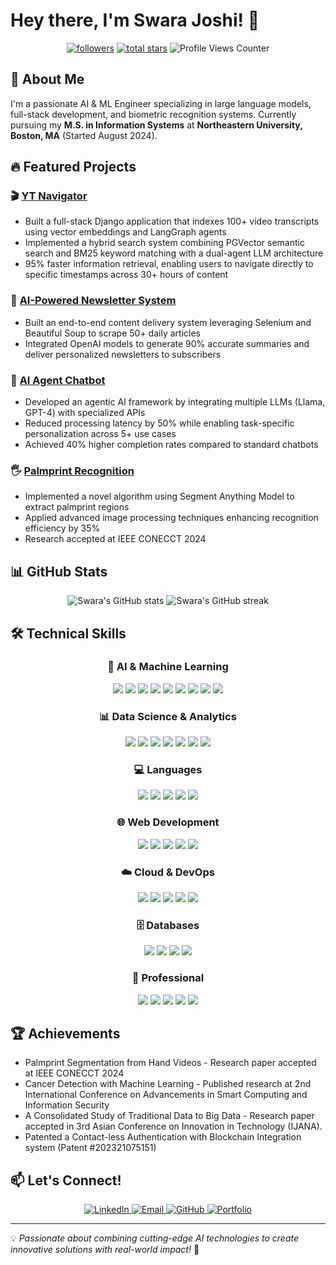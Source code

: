 # Hey there, I'm Swara Joshi! 👋

<div align="center">
  
  <p>
    <a href="https://github.com/Swara-Joshi?tab=followers">
      <img alt="followers" title="Follow me on Github" src="https://custom-icon-badges.demolab.com/github/followers/Swara-Joshi?color=236ad3&labelColor=1155ba&style=for-the-badge&logo=person-add&label=Follow&logoColor=white"/></a>
    <a href="https://github.com/Swara-Joshi?tab=repositories&sort=stargazers">
      <img alt="total stars" title="Total stars on GitHub" src="https://custom-icon-badges.demolab.com/github/stars/Swara-Joshi?color=55960c&style=for-the-badge&labelColor=488207&logo=star"/></a>
    <img src="https://komarev.com/ghpvc/?username=Swara-Joshi&style=for-the-badge&color=ff69b4" alt="Profile Views Counter"/>
  </p>
</div>

## 🚀 About Me

I'm a passionate AI & ML Engineer specializing in large language models, full-stack development, and biometric recognition systems. Currently pursuing my **M.S. in Information Systems** at **Northeastern University, Boston, MA** (Started August 2024).


## 🔥 Featured Projects

### 🎬 [YT Navigator](https://github.com/Swara-Joshi/YT-Navigator)
- Built a full-stack Django application that indexes 100+ video transcripts using vector embeddings and LangGraph agents
- Implemented a hybrid search system combining PGVector semantic search and BM25 keyword matching with a dual-agent LLM architecture
- 95% faster information retrieval, enabling users to navigate directly to specific timestamps across 30+ hours of content

### 📰 [AI-Powered Newsletter System](https://github.com/Swara-Joshi/AI-Powered-Newsletter)
- Built an end-to-end content delivery system leveraging Selenium and Beautiful Soup to scrape 50+ daily articles
- Integrated OpenAI models to generate 90% accurate summaries and deliver personalized newsletters to subscribers

### 🤖 [AI Agent Chatbot](https://github.com/Swara-Joshi/Agentic-Chatbot)
- Developed an agentic AI framework by integrating multiple LLMs (Llama, GPT-4) with specialized APIs
- Reduced processing latency by 50% while enabling task-specific personalization across 5+ use cases
- Achieved 40% higher completion rates compared to standard chatbots

### 🖐️ [Palmprint Recognition](https://ieeexplore.ieee.org/document/10677138)
- Implemented a novel algorithm using Segment Anything Model to extract palmprint regions
- Applied advanced image processing techniques enhancing recognition efficiency by 35%
- Research accepted at IEEE CONECCT 2024

## 📊 GitHub Stats

<div align="center">
  <img src="https://github-readme-stats.vercel.app/api?username=Swara-Joshi&show_icons=true&theme=radical" alt="Swara's GitHub stats" />
  <img src="https://github-readme-streak-stats.herokuapp.com/?user=Swara-Joshi&theme=radical" alt="Swara's GitHub streak" />
</div>

## 🛠️ Technical Skills

<div align="center">
  <!-- AI & ML Skills - Highlighted -->
  <h3>🧠 AI & Machine Learning</h3>
  <p>
    <img src="https://img.shields.io/badge/LangChain-339933?style=flat-square&logo=chainlink&logoColor=white" />
    <img src="https://img.shields.io/badge/OpenAI-412991?style=flat-square&logo=openai&logoColor=white" />
    <img src="https://img.shields.io/badge/RAG-FF4500?style=flat-square&logo=retool&logoColor=white" />
    <img src="https://img.shields.io/badge/Llama-FF7300?style=flat-square&logo=meta&logoColor=white" />
    <img src="https://img.shields.io/badge/NLP-04ACF7?style=flat-square&logo=dialogflow&logoColor=white" />
    <img src="https://img.shields.io/badge/Computer_Vision-5C2D91?style=flat-square&logo=opencv&logoColor=white" />
    <img src="https://img.shields.io/badge/Hugging_Face-FFD21E?style=flat-square&logo=huggingface&logoColor=black" />
    <img src="https://img.shields.io/badge/TensorFlow-FF6F00?style=flat-square&logo=tensorflow&logoColor=white" />
    <img src="https://img.shields.io/badge/PyTorch-EE4C2C?style=flat-square&logo=pytorch&logoColor=white" />
  </p>
  
  <!-- Data Science Skills - Highlighted -->
  <h3>📊 Data Science & Analytics</h3>
  <p>
    <img src="https://img.shields.io/badge/Power_BI-F2C811?style=flat-square&logo=power-bi&logoColor=black" />
    <img src="https://img.shields.io/badge/Tableau-E97627?style=flat-square&logo=tableau&logoColor=white" />
    <img src="https://img.shields.io/badge/Pandas-150458?style=flat-square&logo=pandas&logoColor=white" />
    <img src="https://img.shields.io/badge/NumPy-013243?style=flat-square&logo=numpy&logoColor=white" />
    <img src="https://img.shields.io/badge/Data_Visualization-FF6C37?style=flat-square&logo=plotly&logoColor=white" />
    <img src="https://img.shields.io/badge/ETL-003545?style=flat-square&logo=apache-airflow&logoColor=white" />
    <img src="https://img.shields.io/badge/Time_Series-4285F4?style=flat-square&logo=google-analytics&logoColor=white" />
  </p>
  
  <!-- Languages - Highlighted -->
  <h3>💻 Languages </h3>
  <p>
    <img src="https://img.shields.io/badge/Python-3776AB?style=flat-square&logo=python&logoColor=white" />
    <img src="https://img.shields.io/badge/JavaScript-F7DF1E?style=flat-square&logo=javascript&logoColor=black" />
    <img src="https://img.shields.io/badge/C++-00599C?style=flat-square&logo=cplusplus&logoColor=white" />
    <img src="https://img.shields.io/badge/Java-ED8B00?style=flat-square&logo=openjdk&logoColor=white" />
    <img src="https://img.shields.io/badge/Solidity-363636?style=flat-square&logo=solidity&logoColor=white" />
  </p>
  <!-- 🌐 Web Development - Highlighted -->
  <h3>🌐 Web Development </h3>
  <p>
          <img src="https://img.shields.io/badge/React-20232A?style=flat-square&logo=react&logoColor=61DAFB" />
          <img src="https://img.shields.io/badge/Node.js-339933?style=flat-square&logo=nodedotjs&logoColor=white" />
          <img src="https://img.shields.io/badge/Django-092E20?style=flat-square&logo=django&logoColor=white" />
          <img src="https://img.shields.io/badge/Flask-000000?style=flat-square&logo=flask&logoColor=white" />
          <img src="https://img.shields.io/badge/Next.js-000000?style=flat-square&logo=nextdotjs&logoColor=white" />
   <p>
   <!-- >☁️ Cloud & DevOps - Highlighted -->
   <h3>☁️ Cloud & DevOps</h3>
   <p>
          <img src="https://img.shields.io/badge/AWS-232F3E?style=flat-square&logo=amazon-aws&logoColor=white" />
          <img src="https://img.shields.io/badge/Docker-2496ED?style=flat-square&logo=docker&logoColor=white" />
          <img src="https://img.shields.io/badge/Kubernetes-326CE5?style=flat-square&logo=kubernetes&logoColor=white" />
          <img src="https://img.shields.io/badge/Azure-0078D4?style=flat-square&logo=microsoftazure&logoColor=white" />
          <img src="https://img.shields.io/badge/GCP-4285F4?style=flat-square&logo=google-cloud&logoColor=white" />
   </p>
   
  <!-- Databases -->
  <h3>🗄️ Databases</h3>
  <p>
    <img src="https://img.shields.io/badge/PostgreSQL-316192?style=flat-square&logo=postgresql&logoColor=white" />
    <img src="https://img.shields.io/badge/MongoDB-4EA94B?style=flat-square&logo=mongodb&logoColor=white" />
    <img src="https://img.shields.io/badge/MySQL-4479A1?style=flat-square&logo=mysql&logoColor=white" />
    <img src="https://img.shields.io/badge/PGVector-6C78AF?style=flat-square&logo=postgresql&logoColor=white" />
  </p>
  
  <!-- Professional Skills -->
  <h3>💼 Professional</h3>
  <p>
    <img src="https://img.shields.io/badge/Problem_Solving-28A745?style=flat-square" />
    <img src="https://img.shields.io/badge/Time_Management-17A2B8?style=flat-square" />
    <img src="https://img.shields.io/badge/Critical_Thinking-6F42C1?style=flat-square" />
    <img src="https://img.shields.io/badge/Adaptability-FD7E14?style=flat-square" />
    <img src="https://img.shields.io/badge/Agile-FF69B4?style=flat-square" />
  </p>
</div>

## 🏆 Achievements

- Palmprint Segmentation from Hand Videos - Research paper accepted at IEEE CONECCT 2024
- Cancer Detection with Machine Learning - Published research at 2nd International Conference on Advancements in Smart Computing and Information Security
- A Consolidated Study of Traditional Data to Big Data - Research paper accepted in 3rd Asian Conference on Innovation in Technology (IJANA).
- Patented a Contact-less Authentication with Blockchain Integration system (Patent #202321075151)

## 📫 Let's Connect!

<div align="center">
  <a href="https://www.linkedin.com/in/swara-joshi/">
    <img src="https://img.shields.io/badge/LinkedIn-0077B5?style=for-the-badge&logo=linkedin&logoColor=white" alt="LinkedIn" />
  </a>
  <a href="mailto:joshi.swar@northeastern.edu">
    <img src="https://img.shields.io/badge/Email-D14836?style=for-the-badge&logo=gmail&logoColor=white" alt="Email" />
  </a>
  <a href="https://github.com/Swara-Joshi">
    <img src="https://img.shields.io/badge/GitHub-100000?style=for-the-badge&logo=github&logoColor=white" alt="GitHub" />
  </a>
  <a href="YOUR_PORTFOLIO_LINK">
    <img src="https://img.shields.io/badge/Portfolio-FF7139?style=for-the-badge&logo=Firefox-Browser&logoColor=white" alt="Portfolio" />
  </a>
</div>

---

💡 *Passionate about combining cutting-edge AI technologies to create innovative solutions with real-world impact!* 🚀

